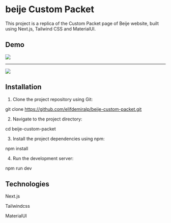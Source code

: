 
# beije Custom Packet

This project is a replica of the Custom Packet page of Beije website, built using Next.js, Tailwind CSS and MaterialUI.


## Demo

![](https://github.com/elifdemiralp/beije-custom-packet/blob/main/large-screen.gif)

----------------------------------------------------------------------------------------------------------------------------------

![](https://github.com/elifdemiralp/beije-custom-packet/blob/main/small-screen.gif)


## Installation
1. Clone the project repository using Git:

git clone https://github.com/elifdemiralp/beije-custom-packet.git

2. Navigate to the project directory:

cd beije-custom-packet

3. Install the project dependencies using npm:

npm install

4. Run the development server:

npm run dev
    
## Technologies

Next.js

Tailwindcss

MaterialUI


